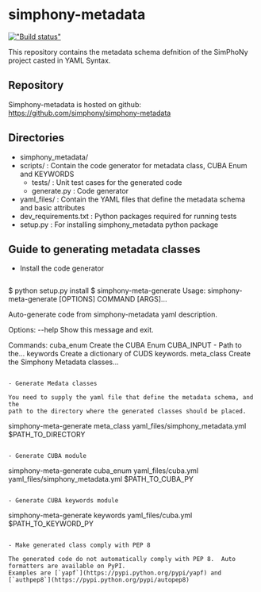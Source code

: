 # simphony-metadata
[!["Build status"](https://travis-ci.org/simphony/simphony-metadata.svg?branch=master)](https://travis-ci.org/simphony/simphony-metadata)

This repository contains the metadata schema defnition of the SimPhoNy project  casted in YAML Syntax.


Repository
----------

Simphony-metadata is hosted on github: https://github.com/simphony/simphony-metadata


Directories
-----------
 - simphony_metadata/
  - scripts/ : Contain the code generator for metadata class, CUBA Enum and KEYWORDS
    - tests/ : Unit test cases for the generated code
    - generate.py : Code generator
 - yaml_files/ : Contain the YAML files that define the metadata schema and basic attributes
 - dev_requirements.txt : Python packages required for running tests
 - setup.py : For installing simphony_metadata python package

Guide to generating metadata classes
------------------------------------

- Install the code generator

  ```
$ python setup.py install
$ simphony-meta-generate
 Usage: simphony-meta-generate [OPTIONS] COMMAND [ARGS]...

  Auto-generate code from simphony-metadata yaml description.

Options:
  --help  Show this message and exit.

Commands:
  cuba_enum   Create the CUBA Enum CUBA_INPUT - Path to the...
  keywords    Create a dictionary of CUDS keywords.
  meta_class  Create the Simphony Metadata classes...
  ```

- Generate Medata classes

  You need to supply the yaml file that define the metadata schema, and the
  path to the directory where the generated classes should be placed.
  ```
simphony-meta-generate meta_class yaml_files/simphony_metadata.yml $PATH_TO_DIRECTORY
  ```

- Generate CUBA module

  ```
simphony-meta-generate cuba_enum yaml_files/cuba.yml yaml_files/simphony_metadata.yml $PATH_TO_CUBA_PY
  ```

- Generate CUBA keywords module

  ```
simphony-meta-generate keywords yaml_files/cuba.yml $PATH_TO_KEYWORD_PY
  ```

- Make generated class comply with PEP 8
 
  The generated code do not automatically comply with PEP 8.  Auto formatters are available on PyPI.
  Examples are [`yapf`](https://pypi.python.org/pypi/yapf) and [`authpep8`](https://pypi.python.org/pypi/autopep8)
